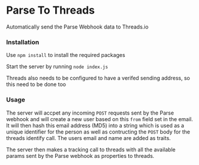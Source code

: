 # Parse To Threads
Automatically send the Parse Webhook data to Threads.io

### Installation

Use `npm install` to install the required packages

Start the server by running `node index.js`

Threads also needs to be configured to have a verifed sending address, so this need to be done too

### Usage

The server will accpet any incoming `POST` requests sent by the Parse webhook and will create a new user
based on this `from` field set in the email. It will then hash this email address (MD5) into a string which is
used as a unique identifier for the person as well as contructing the `POST` body for the threads identify call.
The users email and name are added as traits.

The server then makes a tracking call to threads with all the available params sent by the Parse webhook as properties to threads.
